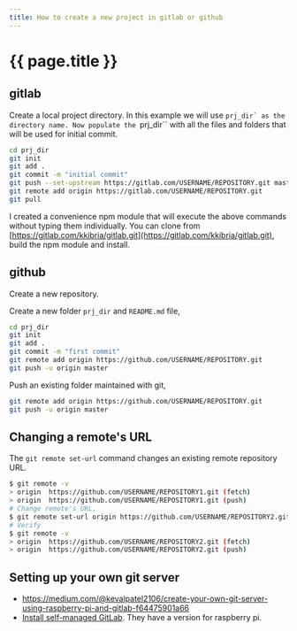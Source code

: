 ```yaml
---
title: How to create a new project in gitlab or github
---
```


# {{ page.title }}

## gitlab
Create a local project directory. In this example we will use ``prj_dir` as the directory name. Now populate the ``prj_dir`` with all the files and folders that will be used for initial commit.

```bash
cd prj_dir
git init
git add .
git commit -m "initial commit"
git push --set-upstream https://gitlab.com/USERNAME/REPOSITORY.git master
git remote add origin https://gitlab.com/USERNAME/REPOSITORY.git
git pull
```

I created a convenience npm module that will execute the above commands without typing them individually. You can clone from [https://gitlab.com/kkibria/gitlab.git](https://gitlab.com/kkibria/gitlab.git), build the npm module and install.

## github
Create a new repository.

Create a new folder ``prj_dir`` and ``README.md`` file,
```bash
cd prj_dir
git init
git add .
git commit -m "first commit"
git remote add origin https://github.com/USERNAME/REPOSITORY.git
git push -u origin master
```

Push an existing folder maintained with git,
```bash
git remote add origin https://github.com/USERNAME/REPOSITORY.git
git push -u origin master
```

## Changing a remote's URL
The ``git remote set-url`` command changes an existing remote repository URL.
```bash
$ git remote -v
> origin  https://github.com/USERNAME/REPOSITORY1.git (fetch)
> origin  https://github.com/USERNAME/REPOSITORY1.git (push)
# Change remote's URL,
$ git remote set-url origin https://github.com/USERNAME/REPOSITORY2.git
# Verify
$ git remote -v
> origin  https://github.com/USERNAME/REPOSITORY2.git (fetch)
> origin  https://github.com/USERNAME/REPOSITORY2.git (push)
```

## Setting up your own git server
* <https://medium.com/@kevalpatel2106/create-your-own-git-server-using-raspberry-pi-and-gitlab-f64475901a66>
* [Install self-managed GitLab](https://about.gitlab.com/install/#raspberry-pi-os). They have a version for raspberry pi.
